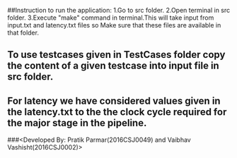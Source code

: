 ##Instruction to run the application:
	1.Go to src folder.
	2.Open terminal in src folder.
	3.Execute "make" command in terminal.This will take input from input.txt and latency.txt files so Make sure that these files are available in that folder.

## To use testcases given in TestCases folder copy the content of a given testcase into input file in src folder. 

## For latency we have considered values given in the latency.txt to the the clock cycle required for the major stage in the pipeline.

###<Developed By: Pratik Parmar(2016CSJ0049) and Vaibhav Vashisht(2016CSJ0002)>

